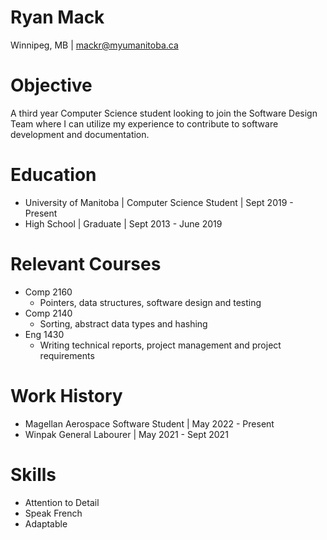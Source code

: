 # Ryan Mack
Winnipeg, MB | mackr@myumanitoba.ca 
# Objective
A third year Computer Science student looking to join the Software Design Team where I can utilize my experience to contribute to software development and documentation.
# Education
- University of Manitoba | Computer Science Student | Sept 2019 - Present
- High School | Graduate | Sept 2013 - June 2019
# Relevant Courses
- Comp 2160
  - Pointers, data structures, software design and testing
- Comp 2140
  - Sorting, abstract data types and hashing  
- Eng 1430
  - Writing technical reports, project management and project requirements
# Work History
- Magellan Aerospace Software Student | May 2022 - Present
- Winpak General Labourer | May 2021 - Sept 2021
# Skills
- Attention to Detail
- Speak French
- Adaptable
